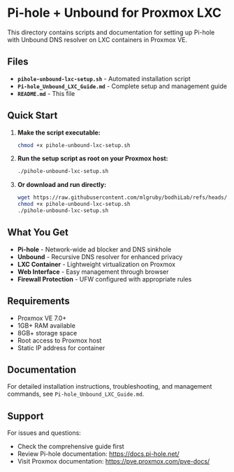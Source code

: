 # Pi-hole + Unbound for Proxmox LXC

This directory contains scripts and documentation for setting up Pi-hole with Unbound DNS resolver on LXC containers in Proxmox VE.

## Files

- **`pihole-unbound-lxc-setup.sh`** - Automated installation script
- **`Pi-hole_Unbound_LXC_Guide.md`** - Complete setup and management guide
- **`README.md`** - This file

## Quick Start

1. **Make the script executable:**

   ```bash
   chmod +x pihole-unbound-lxc-setup.sh
   ```

2. **Run the setup script as root on your Proxmox host:**

   ```bash
   ./pihole-unbound-lxc-setup.sh
   ```

3. **Or download and run directly:**

   ```bash
   wget https://raw.githubusercontent.com/mlgruby/bodhiLab/refs/heads/main/proxmox/pi-hole/pihole-unbound-lxc-setup.sh
   chmod +x pihole-unbound-lxc-setup.sh
   ./pihole-unbound-lxc-setup.sh
   ```

## What You Get

- **Pi-hole** - Network-wide ad blocker and DNS sinkhole
- **Unbound** - Recursive DNS resolver for enhanced privacy
- **LXC Container** - Lightweight virtualization on Proxmox
- **Web Interface** - Easy management through browser
- **Firewall Protection** - UFW configured with appropriate rules

## Requirements

- Proxmox VE 7.0+
- 1GB+ RAM available
- 8GB+ storage space
- Root access to Proxmox host
- Static IP address for container

## Documentation

For detailed installation instructions, troubleshooting, and management commands, see `Pi-hole_Unbound_LXC_Guide.md`.

## Support

For issues and questions:

- Check the comprehensive guide first
- Review Pi-hole documentation: https://docs.pi-hole.net/
- Visit Proxmox documentation: https://pve.proxmox.com/pve-docs/ 
